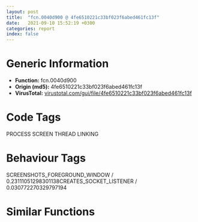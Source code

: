 ```yaml
---
layout: post
title:  "fcn.0040d900 @ 4fe6510221c33bf023f6abed461fc13f"
date:   2021-09-10 15:52:19 +0300
categories: report
index: false
---
```


# Generic Information
- **Function:** fcn.0040d900
- **Origin (md5):** 4fe6510221c33bf023f6abed461fc13f
- **VirusTotal:** [virustotal.com/gui/file/4fe6510221c33bf023f6abed461fc13f][virustotal_ref]

# Code Tags
<span class="tag" id="PROCESS">PROCESS</span>
<span class="tag" id="SCREEN">SCREEN</span>
<span class="tag" id="THREAD">THREAD</span>
<span class="tag" id="LINKING">LINKING</span>


# Behaviour Tags
<span class="bhv-tag" id="SCREENSHOTS_FOREGROUND_WINDOW">SCREENSHOTS_FOREGROUND_WINDOW / 0.23111051298301138</span><span class="bhv-tag" id="CREATES_SOCKET_LISTENER">CREATES_SOCKET_LISTENER / 0.030772270329797194</span>

# Similar Functions
<script type="text/javascript" src="https://www.gstatic.com/charts/loader.js"></script>
<script type="text/javascript">

    google.charts.load('current', {'packages':['corechart']});
    google.charts.setOnLoadCallback(drawChart);

    function drawChart() {
    var data = new google.visualization.DataTable();
        data.addColumn('number', 'X');
        data.addColumn('number', 'Y');
        data.addColumn({type: 'string', role: 'tooltip', 'p': {'html': true}});
        data.addColumn({'type': 'string', 'role': 'style'});
        
        data.addRows([
    [1564.7098388671875, -674.1392822265625, '<b><a href="/report/fcn.0040d900@4fe6510221c33bf023f6abed461fc13f">fcn.0040d900</a><br>@4fe6510221c33bf023f6abed461fc13f</b><br>', 'point { fill-color: #e0440e; }'],
[-1564.7100830078125, 674.1392822265625, '<b><a href="/report/fcn.0040f3b0@4fe6510221c33bf023f6abed461fc13f">fcn.0040f3b0</a><br>@4fe6510221c33bf023f6abed461fc13f</b><br>', 'null'],

        ]);

    var options = {
        title: 'Similarity Plot',
        legend: 'none',
        colors: ['#dedbd9', '#e6693e', '#ec8f6e', '#f3b49f', '#f6c7b6'],
        tooltip: {isHtml: true, trigger: 'both'},
        explorer: {
        actions: ["dragToZoom", "rightClickToReset"],
        },
        chartArea: {
        width: '80%',
        height: '80%'
        },
        width: '100%',
        height: '100%'
    };

    var chart = new google.visualization.ScatterChart(document.getElementById('chart_div'));

    chart.draw(data, options);
    }
    
</script>


<div id="chart_div" style="width: 100%px; height: 100%;"></div>

# Disassembled Code
{% highlight nasm %}

push ebp
mov ebp, esp
sub esp, 0x94
push ebx
push esi
push edi
mov edi, dword[ebp+8]
cmp word[edi], 0
je 0x40ea6c
mov bl, byte[ebp+0xc]
mov esi, dword[0x4c28ec]
mov dword[ebp-0x38], esi
test bl, bl
jne 0x40d99c
push 7
push str.Blind
push edi
call fcn.0048d597
add esp, 0xc
test eax, eax
jne 0x40d99c
add edi, 0xe
mov byte[0x4c53cf], 1
mov dword[ebp+8], edi
mov edi, dword[ebp+0x10]
mov eax, dword[esi+0x5c]
mov ecx, dword[esi+0x64]
mov dword[ebp-0x5c], eax
mov dword[ebp-0x58], ecx
cmp edi, 1
je 0x40d963
cmp edi, 3
jne 0x40d9cf
cmp dword[0x4c92dc], 0
je 0x40d9a5
call fcn.00408e20
test al, al
jne 0x40d9a5
test bl, bl
jne 0x40d993
call fcn.00408e80
test al, al
je 0x40d993
mov ecx, dword[ebp+8]
mov eax, str.Click
call fcn.00473c80
test eax, eax
jne 0x40d9a5
mov dword[ebp+0x10], 1
jmp 0x40d9cf
mov byte[0x4c53cf], 0
jmp 0x40d94a
cmp edi, 3
jne 0x40d9b3
mov dword[ebp+0x10], 2
jmp 0x40d9cf
xor eax, eax
mov dword[ebp+0x10], eax
cmp dword[esi+0x5c], eax
jge 0x40d9c5
cmp dword[esi+0x64], eax
jge 0x40d9c5
or eax, 0xffffffff
mov dword[esi+0x64], eax
mov dword[esi+0x5c], 0xffffffff
xor edi, edi
mov byte[ebp-0xb], 0
cmp dword[ebp+0x14], edi
je 0x40da77
mov edx, dword[ebp+0x14]
push edi
push edx
call dword[sym.imp.USER32.dll_GetWindowThreadProcessId]
mov ebx, eax
mov dword[ebp-0x54], ebx
test ebx, ebx
je 0x40da20
cmp ebx, dword[0x4c85cc]
je 0x40da20
mov esi, dword[ebp+0x14]
call fcn.00478540
test al, al
jne 0x40da1d
mov eax, dword[0x4c85cc]
push 1
push ebx
push eax
call dword[sym.imp.USER32.dll_AttachThreadInput]
test eax, eax
setne byte[ebp-0xb]
mov edi, ebx
mov esi, dword[ebp-0x38]
push edi
call dword[sym.imp.USER32.dll_GetKeyboardLayout]
mov dword[0x4c53f4], eax
push eax
xor eax, eax
call fcn.00411f10
add esp, 4
push 1
mov dword[0x4c53f0], eax
call fcn.00411940
add esp, 4
cmp dword[0x4c65e8], 0
mov bl, al
mov byte[ebp-4], bl
je 0x40db83
mov cl, byte[0x4c64b5]
mov dl, byte[0x4c64b7]
mov al, cl
not cl
and al, dl
and cl, dl
mov byte[ebp-2], dl
mov byte[ebp-0xa], cl
jmp 0x40dbae
test byte[0x4c90f2], 0xc0
je 0x40db65
call dword[sym.imp.KERNEL32.dll_GetTickCount]
sub eax, dword[0x4c90e8]
cmp eax, 0x32
jae 0x40db65
cmp dword[ebp+0x10], 2
je 0x40db65
cmp byte[0x4c53cf], 0
jne 0x40db65
cmp byte[0x4c92ce], 0
je 0x40db65
call dword[sym.imp.KERNEL32.dll_GetCurrentThreadId]
cmp eax, dword[0x4c85cc]
jne 0x40db65
mov eax, dword[ebp+8]
test bl, bl
mov ebx, 0x4a3834
je 0x40db33
call fcn.004095d0
test eax, eax
setne al
test al, al
je 0x40db65
lea esp, [esp]
mov ebx, dword[sym.imp.USER32.dll_GetAsyncKeyState]
push 0x5b
call ebx
mov ecx, 0x8000
test cx, ax
jne 0x40db12
push 0x5c
call ebx
mov edx, 0x8000
test dx, ax
je 0x40db65
push 1
push 0x8000012f
mov dword[0x4c28b4], edi
call fcn.00401340
add esp, 8
mov dword[0x4c28b4], 1
jmp 0x40daf0
call fcn.004095d0
test eax, eax
je 0x40db65
lea esp, [esp]
add eax, 2
mov ebx, 0x4a383c
call fcn.004095d0
test eax, eax
je 0x40daf0
cmp word[eax], 0x7b
je 0x40daf0
mov ebx, 0x4a3834
call fcn.004095d0
test eax, eax
jne 0x40db40
call dword[sym.imp.USER32.dll_GetForegroundWindow]
test eax, eax
je 0x40da20
push 0
push eax
call dword[sym.imp.USER32.dll_GetWindowThreadProcessId]
mov edi, eax
jmp 0x40da20
call dword[sym.imp.KERNEL32.dll_GetTickCount]
sub eax, dword[0x4c90e8]
cmp eax, dword[0x4c28ac]
jae 0x40dba3
mov al, byte[0x4c90f2]
and al, bl
mov byte[ebp-2], al
jmp 0x40dbaa
mov byte[ebp-2], 0
mov al, byte[ebp-2]
mov byte[ebp-0xa], 0
mov cl, byte[0x4c7ec1]
not al
and al, bl
and cl, al
mov al, byte[0x4c53cf]
mov byte[0x4c7ec1], cl
test al, al
je 0x40dbd5
not cl
and cl, bl
mov byte[ebp-3], cl
mov byte[ebp-8], bl
jmp 0x40dbdc
mov byte[ebp-3], 0
mov byte[ebp-8], cl
cmp byte[esi+0xef], 0
je 0x40dbfd
test al, al
jne 0x40dbfd
push 2
mov bl, 0x14
call fcn.00411130
mov bl, byte[ebp-4]
add esp, 4
mov dword[ebp-0x40], eax
jmp 0x40dc04
mov dword[ebp-0x40], 0
mov edi, dword[ebp+0x10]
mov dword[0x4c7f18], edi
test edi, edi
je 0x40dc76
cmp edi, 1
jne 0x40dc27
mov eax, 0x36b0
mov dword[0x4c53e4], 0x1f4
jmp 0x40dc36
mov eax, 0x2ee0
mov dword[0x4c53e4], 0x5dc
call fcn.00494320
mov eax, esp
mov dword[0x4c53ec], eax
mov eax, 0x80000000
mov byte[0x4c53d7], bl
mov dword[0x4c53d8], eax
mov dword[0x4c53dc], eax
mov byte[0x4c53d6], 0
mov dword[0x4c53e8], 0
mov byte[0x4c53d5], 0
mov byte[0x4c53d4], 1
mov al, byte[0x4c6ec4]
mov byte[ebp-0x25], al
mov eax, dword[0x4c29c8]
cmp eax, 8
je 0x40dc8d
cmp eax, 0xa
jne 0x40dcce
test edi, edi
jne 0x40dcce
cmp dword[ebp+0x14], edi
jne 0x40dcce
test byte[0x4c9b80], 1
mov byte[ebp-4], 1
jne 0x40dcd4
or dword[0x4c9b80], 1
push str.BlockInput
push str.user32
call dword[sym.imp.KERNEL32.dll_GetModuleHandleW]
push eax
call dword[sym.imp.KERNEL32.dll_GetProcAddress]
mov edi, dword[0x4c7f18]
mov dword[0x4c9b7c], eax
jmp 0x40dcd9
mov byte[ebp-4], 0
jmp 0x40dcee
mov eax, dword[0x4c9b7c]
test eax, eax
je 0x40dce7
push 1
call eax
mov edi, dword[0x4c7f18]
mov byte[0x4c6ec4], 1
mov edx, dword[ebp+8]
xor ecx, ecx
mov word[ebp-0x2a], cx
mov byte[ebp-1], 0
cmp word[edx], cx
je 0x40e6e4
mov esi, edx
cmp dword[0x4c7f18], 0
mov byte[ebp-9], 0
jne 0x40dd6f
mov edi, dword[sym.imp.KERNEL32.dll_GetTickCount]
call edi
sub eax, dword[0x4c9124]
mov ecx, dword[0x4c28ec]
cmp eax, dword[ecx+0xd4]
jbe 0x40dd6f
push 0
push 0
push 0
push 0
lea edx, [ebp-0x90]
push edx
call dword[sym.imp.USER32.dll_PeekMessageW]
test eax, eax
je 0x40dd68
push 1
push 0xffffffffffffffff
mov dword[0x4c28b4], 0
call fcn.00401340
add esp, 8
mov dword[0x4c28b4], 1
call edi
mov dword[0x4c9124], eax
cmp byte[ebp+0xc], 0
jne 0x40e599
movzx eax, word[esi]
push eax
push str.^+!_{}
call fcn.0048db21
add esp, 8
test eax, eax
je 0x40e599
movzx eax, word[esi]
add eax, 0xffffffdf
cmp eax, 0x5c
ja case.0x40dda8.34
movzx ecx, byte[eax+0x40ea98]
jmp dword[ecx*4+0x40ea7c]
test byte[ebp-8], 3
jne case.0x40dda8.34
or byte[ebp-1], 1
jmp case.0x40dda8.34
test byte[ebp-8], 0x30
jne case.0x40dda8.34
or byte[ebp-1], 0x10
jmp case.0x40dda8.34
test byte[ebp-8], 0xc
jne case.0x40dda8.34
or byte[ebp-1], 4
jmp case.0x40dda8.34
test byte[ebp-8], 0xc0
jne case.0x40dda8.34
or byte[ebp-1], 0x40
jmp case.0x40dda8.34
lea ebx, [esi+2]
push 0x7d
push ebx
call fcn.0048db21
mov edi, eax
add esp, 8
mov dword[ebp-0x18], edi
test edi, edi
je case.0x40dda8.34
mov eax, ebx
call fcn.00409620
mov esi, eax
mov ebx, edi
sub ebx, esi
sar ebx, 1
mov dword[ebp+8], esi
mov dword[ebp-0x30], ebx
jne 0x40dea9
movzx ecx, word[edi+2]
lea eax, [edi+2]
cmp ecx, 0x7d
jne 0x40de45
mov dword[ebp-0x18], eax
mov dword[ebp-0x30], 1
jmp 0x40dea3
cmp ecx, 0x20
je 0x40de53
cmp ecx, 9
jne 0x40e58c
call fcn.00409620
push 4
mov edi, eax
push str.Down
push edi
call fcn.0048d597
add esp, 0xc
test eax, eax
je 0x40de86
push 2
push 0x4a0d58
push edi
call fcn.0048d597
add esp, 0xc
test eax, eax
jne 0x40e58c
push 0x7d
push edi
call fcn.0048db21
add esp, 8
mov dword[ebp-0x18], eax
test eax, eax
je case.0x40dda8.34
sub eax, esi
sar eax, 1
mov dword[ebp-0x30], eax
mov ebx, dword[ebp-0x30]
mov edi, dword[ebp-0x18]
push 5
push str.Click
push esi
call fcn.0048d597
add esp, 0xc
test eax, eax
jne 0x40df51
xor edx, edx
lea eax, [ebp-0x48]
push eax
mov word[edi], dx
lea ecx, [ebp-0x24]
push ecx
lea edx, [ebp-0x10]
push edx
lea eax, [ebp-0x1d]
push eax
lea ecx, [ebp-0x50]
push ecx
lea edx, [ebp-0x4c]
push edx
lea eax, [esi+0xa]
call fcn.00409620
call fcn.0040fa80
mov ecx, dword[ebp-0x24]
add esp, 0x18
mov eax, 0x7d
mov word[edi], ax
cmp ecx, 1
jge 0x40df2c
mov edx, dword[ebp-0x38]
movzx eax, byte[edx+0xeb]
mov ecx, dword[ebp-0x48]
push ecx
push eax
lea ecx, [ebp-0x50]
push ecx
lea ecx, [ebp-0x64]
lea eax, [ebp-0x4c]
call fcn.004106d0
mov edx, dword[ebp-0x18]
add esp, 0xc
mov dword[ebp+8], edx
mov esi, edx
jmp 0x40e6c2
mov edx, dword[ebp-0x48]
mov eax, dword[ebp-0x50]
push edx
mov edx, dword[ebp-0x4c]
push eax
mov eax, dword[ebp+0x14]
push edx
mov edx, dword[ebp-0x10]
push eax
mov eax, dword[ebp-8]
push 0
push edx
mov edx, dword[ebp-0x1d]
push eax
push 0
push edx
jmp 0x40e581
push 3
push 0x4a3854
push esi
call fcn.0048d597
add esp, 0xc
test eax, eax
jne 0x40df76
mov edx, dword[ebp-0x18]
mov byte[ebp+0xc], 1
mov dword[ebp+8], edx
mov esi, edx
jmp 0x40e6c2
mov ecx, dword[ebp-0x18]
xor eax, eax
mov word[ecx], ax
mov dword[ebp-0x44], ebx
mov ebx, 0x4a352c
mov eax, esi
mov dword[ebp-0x10], 2
mov dword[ebp-0x24], 1
call fcn.004095d0
mov edi, eax
test edi, edi
je 0x40e025
movzx edx, word[edi]
xor eax, eax
mov word[edi], ax
mov eax, edi
sub eax, dword[ebp+8]
mov dword[ebp-0x60], edx
sar eax, 1
mov dword[ebp-0x44], eax
lea eax, [edi+2]
call fcn.00409620
mov ecx, dword[ebp-0x18]
mov esi, eax
sub ecx, esi
sar ecx, 1
je 0x40e022
push 4
push str.Down
push esi
call fcn.0048d597
add esp, 0xc
test eax, eax
jne 0x40dfff
push 4
push str.Temp
add esi, 8
push esi
mov dword[ebp-0x10], eax
call fcn.0048d597
add esp, 0xc
test eax, eax
setne byte[ebp-0x19]
jmp 0x40e022
push 0x4a0d58
push esi
call fcn.0048cd49
add esp, 8
test eax, eax
jne 0x40e01a
mov dword[ebp-0x10], 1
jmp 0x40e022
call fcn.0040d260
mov dword[ebp-0x24], eax
mov esi, dword[ebp+8]
movzx eax, word[esi]
test ax, ax
je 0x40e06e
cmp word[esi+2], 0
jne 0x40e047
mov ecx, dword[0x4c53f4]
lea esi, [ebp-1]
call fcn.00412360
mov esi, dword[ebp+8]
jmp 0x40e070
mov ebx, dword[ebp+8]
xor esi, esi
lea esp, [esp]
mov edx, dword[esi*8+0x4c36f8]
push ebx
push edx
call fcn.0048cd49
add esp, 8
test eax, eax
je 0x40e085
inc esi
cmp esi, 0x6d
jl 0x40e050
mov esi, dword[ebp+8]
xor al, al
mov bl, al
mov byte[ebp-0x1d], bl
test al, al
je 0x40e091
mov dword[ebp-0x3c], 0
jmp 0x40e116
mov al, byte[esi*8+0x4c36fc]
mov esi, dword[ebp+8]
jmp 0x40e070
mov eax, esi
call fcn.00412200
movzx eax, ax
mov dword[ebp-0x3c], eax
test ax, ax
jne 0x40e116
mov ax, word[esi]
call fcn.004095a0
cmp ax, 0x56
jne 0x40e116
mov ax, word[esi+2]
call fcn.004095a0
cmp ax, 0x4b
jne 0x40e116
mov eax, dword[ebp+8]
add eax, 4
mov ebx, 0x4a3868
call fcn.004095d0
mov esi, eax
test esi, esi
je 0x40e0fb
mov ax, word[esi+2]
call fcn.004095a0
cmp ax, 0x43
jne 0x40e0fb
push 0x10
push 0
add esi, 4
push esi
call fcn.0048e37b
movzx eax, ax
add esp, 0xc
mov dword[ebp-0x3c], eax
mov eax, dword[ebp+8]
push 0x10
add eax, 4
push 0
push eax
call fcn.0048e37b
mov esi, dword[ebp+8]
mov bl, al
add esp, 0xc
mov byte[ebp-0x1d], bl
test edi, edi
je 0x40e121
mov cx, word[ebp-0x60]
mov word[edi], cx
cmp dword[ebp-0x24], 1
mov eax, dword[ebp-0x18]
mov edx, 0x7d
mov word[eax], dx
jl 0x40e58c
test bl, bl
jne 0x40e4ee
cmp word[ebp-0x3c], 0
jne 0x40e4ee
mov eax, 1
cmp dword[ebp-0x44], eax
jne 0x40e1a0
cmp dword[ebp-0x10], eax
je 0x40e58c
cmp dword[ebp+0x14], 0
je 0x40e184
movzx ecx, word[esi]
mov edx, dword[ebp+0x14]
push 0
push ecx
push 0x102
push edx
call dword[sym.imp.USER32.dll_PostMessageW]
mov edx, dword[ebp-0x18]
mov dword[ebp+8], edx
mov esi, edx
jmp 0x40e6c2
movzx eax, word[esi]
push eax
mov eax, dword[ebp-0x24]
call fcn.0040eea0
mov edx, dword[ebp-0x18]
add esp, 4
mov dword[ebp+8], edx
mov esi, edx
jmp 0x40e6c2
cmp dword[ebp+0x14], 0
mov esi, dword[ebp-0x30]
mov edi, dword[ebp+8]
lea ecx, [ebp-8]
push ecx
lea edx, [ebp-0x10]
sete bl
push edx
call fcn.004123e0
add esp, 8
mov byte[ebp-0x1d], al
test al, al
je 0x40e3a3
mov edi, dword[ebp+0x14]
test edi, edi
jne 0x40e1de
cmp dword[ebp-0x10], edi
jne 0x40e1d9
mov byte[ebp-9], al
jmp 0x40e1de
call fcn.0040d430
cmp dword[0x4c7f18], 0
je 0x40e1f2
mov bl, byte[0x4c53d7]
jmp 0x40e2e4
cmp dword[0x4c65e8], 0
je 0x40e206
mov bl, byte[0x4c64b5]
jmp 0x40e2e4
mov esi, dword[sym.imp.USER32.dll_GetAsyncKeyState]
push 0xa0
xor bl, bl
call esi
mov ecx, 0x8000
test cx, ax
je 0x40e221
mov bl, 0x10
push 0xa1
call esi
mov edx, 0x8000
test dx, ax
je 0x40e235
or bl, 0x20
push 0xa2
call esi
mov ecx, 0x8000
test cx, ax
je 0x40e249
or bl, 1
push 0xa3
call esi
mov edx, 0x8000
test dx, ax
je 0x40e25d
or bl, 2
push 0xa4
call esi
mov ecx, 0x8000
test cx, ax
je 0x40e271
or bl, 4
push 0xa5
call esi
mov edx, 0x8000
test dx, ax
je 0x40e285
or bl, 8
push 0x5b
call esi
mov ecx, 0x8000
test cx, ax
je 0x40e296
or bl, 0x40
push 0x5c
call esi
mov edx, 0x8000
test dx, ax
je 0x40e2a7
or bl, 0x80
cmp dword[0x4c65e8], 0
je 0x40e2e4
mov al, bl
not al
and al, byte[0x4c64b5]
je 0x40e2e4
mov cl, byte[0x4c64b7]
not al
and byte[0x4c64b5], al
and byte[0x4c64b6], al
and cl, al
mov al, cl
mov byte[0x4c64b7], cl
mov ecx, 0x4c64d8
call fcn.00411a40
mov eax, dword[ebp-8]
push 0
push 0
push edi
push ebx
push eax
mov esi, 0xffc3d44d
call fcn.00411240
mov eax, dword[ebp-0x24]
add esp, 0x14
test eax, eax
jle 0x40e58c
mov ebx, dword[ebp-0x1d]
mov edi, eax
jmp 0x40e310
mov ecx, dword[ebp+0x14]
mov edx, dword[ebp-0x10]
push 0xffc3d44d
push 1
push ecx
push 0
push ebx
push edx
call fcn.0040f3b0
add esp, 0x18
cmp dword[0x4c7f18], 0
jne 0x40e38f
mov esi, dword[sym.imp.KERNEL32.dll_GetTickCount]
call esi
sub eax, dword[0x4c9124]
mov ecx, dword[0x4c28ec]
cmp eax, dword[ecx+0xd4]
jbe 0x40e38f
push 0
push 0
push 0
push 0
lea edx, [ebp-0x90]
push edx
call dword[sym.imp.USER32.dll_PeekMessageW]
test eax, eax
je 0x40e388
push 1
push 0xffffffffffffffff
mov dword[0x4c28b4], 0
call fcn.00401340
add esp, 8
mov dword[0x4c28b4], 1
call esi
mov dword[0x4c9124], eax
dec edi
jne 0x40e310
mov edx, dword[ebp-0x18]
mov dword[ebp+8], edx
mov esi, edx
jmp 0x40e6c2
mov ebx, dword[ebp-0x30]
mov edi, dword[ebp+8]
cmp ebx, 4
jbe 0x40e41e
push 4
push str.ASC_
push edi
call fcn.0048d597
add esp, 0xc
test eax, eax
jne 0x40e41e
mov esi, dword[ebp+0x14]
test esi, esi
jne 0x40e421
lea eax, [edi+6]
call fcn.00409620
mov edi, eax
call fcn.0040efb0
cmp dword[0x4c7f18], 2
jne 0x40e3ff
mov eax, dword[0x4c28ec]
mov eax, dword[eax+0x60]
push eax
call fcn.00410e40
mov edx, dword[ebp-0x18]
add esp, 4
mov dword[ebp+8], edx
mov esi, edx
jmp 0x40e6c2
mov ecx, dword[0x4c28ec]
mov eax, dword[ecx+0x5c]
push eax
call fcn.00410e40
mov edx, dword[ebp-0x18]
add esp, 4
mov dword[ebp+8], edx
mov esi, edx
jmp 0x40e6c2
mov esi, dword[ebp+0x14]
cmp ebx, 2
jbe 0x40e58c
push 2
push 0x4a387c
push edi
call fcn.0048d597
add esp, 0xc
test eax, eax
jne 0x40e58c
push 0x10
push eax
add edi, 4
push edi
call fcn.0048e37b
add esp, 0xc
movzx ecx, ax
test esi, esi
je 0x40e469
push 0
push ecx
push 0x102
push esi
call dword[sym.imp.USER32.dll_PostMessageW]
jmp 0x40e4a7
cmp dword[0x4c7f18], 2
je 0x40e487
movzx edx, byte[ebp-8]
movzx eax, byte[ebp-1]
or eax, edx
push ecx
call fcn.0040d4b0
add esp, 4
jmp 0x40e4a7
push 0xa
lea edx, [ebp-0x72]
push edx
mov eax, 0x30
push ecx
mov word[ebp-0x74], ax
call fcn.0048cac5
add esp, 0xc
lea edi, [ebp-0x74]
call fcn.0040efb0
cmp dword[0x4c7f18], 2
jne 0x40e4cf
mov ecx, dword[0x4c28ec]
mov eax, dword[ecx+0x60]
push eax
call fcn.00410e40
mov edx, dword[ebp-0x18]
add esp, 4
mov dword[ebp+8], edx
mov esi, edx
jmp 0x40e6c2
mov edx, dword[0x4c28ec]
mov eax, dword[edx+0x5c]
push eax
call fcn.00410e40
mov edx, dword[ebp-0x18]
add esp, 4
mov dword[ebp+8], edx
mov esi, edx
jmp 0x40e6c2
mov esi, dword[ebp-0x3c]
xor ecx, ecx
mov edx, esi
mov al, bl
call fcn.00411b10
mov byte[ebp-0x14], al
test al, al
je 0x40e55d
cmp dword[ebp+0x14], 0
jne 0x40e55d
mov ecx, dword[ebp-0x10]
test ecx, ecx
jne 0x40e523
mov byte[ebp-9], bl
cmp byte[ebp-0x19], cl
je 0x40e51e
or byte[0x4c7ec1], al
or byte[ebp-8], al
jmp 0x40e55d
cmp ecx, 1
jne 0x40e55d
mov al, bl
call fcn.0040d430
mov al, byte[ebp-0x14]
mov cl, byte[0x4c7ec1]
not al
and byte[ebp-3], al
and cl, al
mov byte[0x4c7ec1], cl
cmp bl, 0xa5
jne 0x40e557
cmp dword[0x4c53f0], 3
jne 0x40e557
and byte[ebp-3], 0xfe
or cl, byte[ebp-3]
mov byte[ebp-8], cl
mov eax, dword[ebp+0x14]
mov ecx, dword[ebp-0x14]
mov edx, dword[ebp-0x10]
push 0
push 0x80000000
push 0x80000000
push eax
mov eax, dword[ebp-8]
push ecx
mov ecx, dword[ebp-0x1d]
push edx
push eax
push esi
push ecx
mov ecx, dword[ebp-0x24]
mov al, byte[ebp-1]
call fcn.0040eb00
add esp, 0x24
mov edx, dword[ebp-0x18]
mov dword[ebp+8], edx
mov esi, edx
jmp 0x40e6c2
mov ax, word[esi]
mov word[ebp-0x2c], ax
test ax, ax
je 0x40e651
cmp word[ebp-0x2a], 0
jne 0x40e5c9
mov ecx, dword[0x4c53f4]
mov eax, dword[ebp-0x2c]
lea esi, [ebp-1]
call fcn.00412360
mov esi, dword[ebp+8]
jmp 0x40e653
movzx esi, ax
test esi, 0xffffff80
jne 0x40e5e6
push 2
push esi
call fcn.0048df9e
add esp, 8
test eax, eax
je 0x40e5e6
and esi, 0xffffffdf
cmp si, 0x56
jne 0x40e625
movzx esi, word[ebp-0x2a]
test esi, 0xffffff80
jne 0x40e60a
push 2
push esi
call fcn.0048df9e
add esp, 8
test eax, eax
je 0x40e60a
and esi, 0xffffffdf
cmp si, 0x4b
jne 0x40e625
push 0x10
lea eax, [ebp-0x28]
push 0
push eax
call fcn.0048e37b
mov esi, dword[ebp+8]
add esp, 0xc
jmp 0x40e653
xor esi, esi
jmp 0x40e630
mov edx, dword[esi*8+0x4c36f8]
lea ecx, [ebp-0x2c]
push ecx
push edx
call fcn.0048cd49
add esp, 8
test eax, eax
je 0x40e68d
inc esi
cmp esi, 0x6d
jl 0x40e630
mov esi, dword[ebp+8]
xor al, al
mov byte[ebp-0x34], al
mov byte[ebp-0x1d], al
test al, al
mov eax, dword[ebp+0x14]
je 0x40e699
mov ecx, dword[ebp-8]
mov edx, dword[ebp-0x34]
push 0
push 0x80000000
push 0x80000000
push eax
mov al, byte[ebp-1]
push 0
push 2
push ecx
push 0
push edx
mov ecx, 1
call fcn.0040eb00
add esp, 0x24
jmp 0x40e6c2
mov al, byte[esi*8+0x4c36fc]
mov esi, dword[ebp+8]
jmp 0x40e653
test eax, eax
je 0x40e6b1
movzx ecx, word[esi]
push 0
push ecx
push 0x102
push eax
call dword[sym.imp.USER32.dll_PostMessageW]
jmp 0x40e6c2
movzx edx, word[esi]
push edx
mov eax, 1
call fcn.0040eea0
add esp, 4
mov byte[ebp-1], 0
mov al, byte[ebp-9]
add esi, 2
cmp word[esi], 0
mov dword[ebp+8], esi
mov byte[0x4c7ec0], al
jne 0x40dd06
mov edi, dword[0x4c7f18]
test edi, edi
je 0x40e7a4
cmp byte[0x4c53d5], 0
mov dword[ebp-0x14], 0xffffffff
jne 0x40e75b
cmp dword[0x4c53e8], 0
jbe 0x40e75b
cmp byte[0x4c53cf], 0
je 0x40e712
xor eax, eax
jmp 0x40e71e
movzx eax, byte[ebp-0xa]
movzx ecx, byte[ebp-2]
not eax
and eax, ecx
or al, byte[ebp-8]
movzx edx, byte[0x4c53d7]
mov ebx, 1
push ebx
push ebx
mov byte[ebp+8], al
mov edi, dword[ebp+8]
push 0
push edx
push edi
mov esi, 0xffc3d44d
call fcn.00411240
add esp, 0x14
lea eax, [ebp-0x14]
push edi
push eax
call fcn.00410cf0
mov edi, dword[0x4c7f18]
add esp, 8
jmp 0x40e760
mov ebx, 1
sub edi, ebx
neg edi
sbb edi, edi
and edi, 0x3e8
add edi, 0x1f4
cmp dword[0x4c53e4], edi
jbe 0x40e789
mov ecx, dword[0x4c53ec]
push ecx
call fcn.0048e3af
add esp, 4
mov edx, dword[ebp-0x14]
push edx
mov dword[0x4c7f18], 0
call fcn.00410e40
add esp, 4
jmp 0x40e91f
cmp dword[0x4c65e8], 0
je 0x40e7b5
mov cl, byte[0x4c64b7]
jmp 0x40e7d9
cmp dword[0x4c28ac], 0
jl 0x40e7d6
call dword[sym.imp.KERNEL32.dll_GetTickCount]
sub eax, dword[0x4c90e8]
cmp eax, dword[0x4c28ac]
jb 0x40e7d6
xor cl, cl
jmp 0x40e7d9
mov cl, byte[ebp-2]
cmp byte[0x4c53cf], 0
je 0x40e7fb
mov dl, byte[ebp-2]
mov al, cl
xor al, dl
mov bl, al
and bl, dl
not bl
and bl, byte[ebp-8]
and al, cl
or bl, al
mov byte[ebp+8], bl
jmp 0x40e808
mov al, byte[ebp-0xa]
not al
and al, cl
or al, byte[ebp-8]
mov byte[ebp+8], al
cmp dword[0x4c65e8], 0
je 0x40e81e
mov al, byte[0x4c64b5]
mov byte[ebp-0x14], al
jmp 0x40e8ff
mov esi, dword[sym.imp.USER32.dll_GetAsyncKeyState]
push 0xa0
xor bl, bl
call esi
mov ecx, 0x8000
test cx, ax
je 0x40e839
mov bl, 0x10
push 0xa1
call esi
mov edx, 0x8000
test dx, ax
je 0x40e84d
or bl, 0x20
push 0xa2
call esi
mov ecx, 0x8000
test cx, ax
je 0x40e861
or bl, 1
push 0xa3
call esi
mov edx, 0x8000
test dx, ax
je 0x40e875
or bl, 2
push 0xa4
call esi
mov ecx, 0x8000
test cx, ax
je 0x40e889
or bl, 4
push 0xa5
call esi
mov edx, 0x8000
test dx, ax
je 0x40e89d
or bl, 8
push 0x5b
call esi
mov ecx, 0x8000
test cx, ax
je 0x40e8ae
or bl, 0x40
push 0x5c
call esi
mov edx, 0x8000
test dx, ax
je 0x40e8bf
or bl, 0x80
cmp dword[0x4c65e8], 0
je 0x40e8fc
mov al, bl
not al
and al, byte[0x4c64b5]
je 0x40e8fc
mov cl, byte[0x4c64b7]
not al
and byte[0x4c64b5], al
and byte[0x4c64b6], al
and cl, al
mov al, cl
mov byte[0x4c64b7], cl
mov ecx, 0x4c64d8
call fcn.00411a40
mov byte[ebp-0x14], bl
mov eax, dword[ebp+0x14]
mov ecx, dword[ebp-0x14]
mov edx, dword[ebp+8]
mov ebx, 1
push ebx
push ebx
push eax
push ecx
push edx
mov esi, 0xffc3d44d
call fcn.00411240
add esp, 0x14
cmp dword[0x4c65e8], 0
je 0x40e940
mov al, byte[0x4c64b6]
mov cl, al
xor cl, byte[0x4c64b5]
and cl, al
not cl
and al, cl
mov byte[0x4c64b6], al
cmp dword[ebp-0x40], ebx
jne 0x40e9c0
mov esi, dword[sym.imp.USER32.dll_GetKeyState]
push 0x14
call esi
test al, 1
jne 0x40e9c0
push 0x14
call esi
mov edx, 0x8000
test dx, ax
je 0x40e977
push 0xffc3d44d
push 0
push 0
push 0
push 0x14
push ebx
call fcn.0040f3b0
add esp, 0x18
push 0xffc3d44d
push 0
push 0
push 0
push 0x14
push 2
call fcn.0040f3b0
add esp, 0x18
push 0
call dword[sym.imp.USER32.dll_GetForegroundWindow]
push eax
call dword[sym.imp.USER32.dll_GetWindowThreadProcessId]
cmp eax, dword[0x4c85cc]
jne 0x40e9c0
push ebx
push 0xffffffffffffffff
mov dword[0x4c28b4], 0
call fcn.00401340
add esp, 8
mov dword[0x4c28b4], ebx
cmp byte[ebp-0xb], 0
je 0x40e9d9
mov eax, dword[ebp-0x54]
mov ecx, dword[0x4c85cc]
push 0
push eax
push ecx
call dword[sym.imp.USER32.dll_AttachThreadInput]
cmp byte[ebp-4], 0
je 0x40ea26
cmp byte[ebp-0x25], 0
jne 0x40ea26
test byte[0x4c9b80], 1
jne 0x40ea12
or dword[0x4c9b80], ebx
push str.BlockInput
push str.user32
call dword[sym.imp.KERNEL32.dll_GetModuleHandleW]
push eax
call dword[sym.imp.KERNEL32.dll_GetProcAddress]
mov dword[0x4c9b7c], eax
jmp 0x40ea17
mov eax, dword[0x4c9b7c]
test eax, eax
je 0x40ea1f
push 0
call eax
mov byte[0x4c6ec4], 0
cmp dword[ebp+0x10], ebx
jne 0x40ea5d
push 0
call dword[sym.imp.USER32.dll_GetForegroundWindow]
push eax
call dword[sym.imp.USER32.dll_GetWindowThreadProcessId]
cmp eax, dword[0x4c85cc]
jne 0x40ea5d
push ebx
push 0xffffffffffffffff
mov dword[0x4c28b4], 0
call fcn.00401340
add esp, 8
mov dword[0x4c28b4], ebx
mov eax, dword[ebp-0x38]
mov edx, dword[ebp-0x5c]
mov ecx, dword[ebp-0x58]
mov dword[eax+0x5c], edx
mov dword[eax+0x64], ecx
lea esp, [ebp-0xa0]
pop edi
pop esi
pop ebx
mov esp, ebp
pop ebp
ret

{% endhighlight %}

[virustotal_ref]: https://www.virustotal.com/gui/file/4fe6510221c33bf023f6abed461fc13f